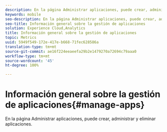 ```yaml
---
description: En la página Administrar aplicaciones, puede crear, administrar y eliminar aplicaciones.
keywords: mobile
seo-description: En la página Administrar aplicaciones, puede crear, administrar y eliminar aplicaciones.
seo-title: Información general sobre la gestión de aplicaciones
solution: Experience Cloud,Analytics
title: Información general sobre la gestión de aplicaciones
topic: Metrics
uuid: 5949f549-172e-417e-b668-71fec628586a
translation-type: tm+mt
source-git-commit: ae16f224eeaeefa29b2e1479270a72694c79aaa0
workflow-type: tm+mt
source-wordcount: '45'
ht-degree: 100%

---
```



# Información general sobre la gestión de aplicaciones{#manage-apps}

En la página Administrar aplicaciones, puede crear, administrar y eliminar aplicaciones.
